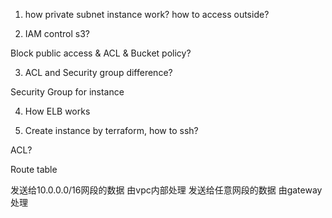 1. how private subnet instance work? how to access outside?

2. IAM control s3?

Block public access & ACL & Bucket policy?

3. ACL and Security group difference?

Security Group for instance

4. How ELB works

5. Create instance by terraform, how to ssh?

ACL?

Route table

发送给10.0.0.0/16网段的数据 由vpc内部处理
发送给任意网段的数据 由gateway处理
